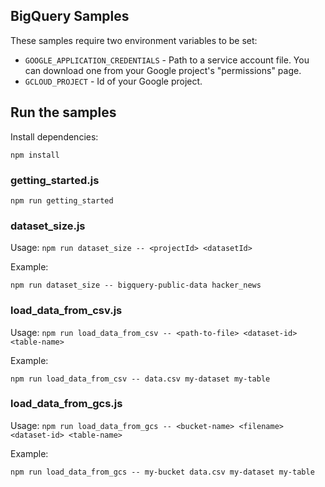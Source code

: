 ## BigQuery Samples

These samples require two environment variables to be set:

- `GOOGLE_APPLICATION_CREDENTIALS` - Path to a service account file. You can
download one from your Google project's "permissions" page.
- `GCLOUD_PROJECT` - Id of your Google project.

## Run the samples

Install dependencies:

    npm install

### getting_started.js

    npm run getting_started

### dataset_size.js

Usage: `npm run dataset_size -- <projectId> <datasetId>`

Example:

    npm run dataset_size -- bigquery-public-data hacker_news

### load_data_from_csv.js

Usage: `npm run load_data_from_csv -- <path-to-file> <dataset-id> <table-name>`

Example:

    npm run load_data_from_csv -- data.csv my-dataset my-table

### load_data_from_gcs.js

Usage: `npm run load_data_from_gcs -- <bucket-name> <filename> <dataset-id> <table-name>`

Example:

    npm run load_data_from_gcs -- my-bucket data.csv my-dataset my-table
